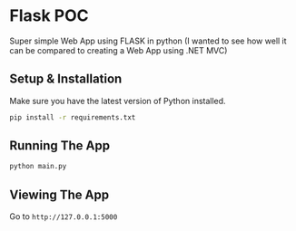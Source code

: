 # Flask POC
Super simple Web App using FLASK in python (I wanted to see how well it can be compared to creating a Web App using .NET MVC)

## Setup & Installation

Make sure you have the latest version of Python installed.

```bash
pip install -r requirements.txt
```

## Running The App

```bash
python main.py
```

## Viewing The App

Go to `http://127.0.0.1:5000`
